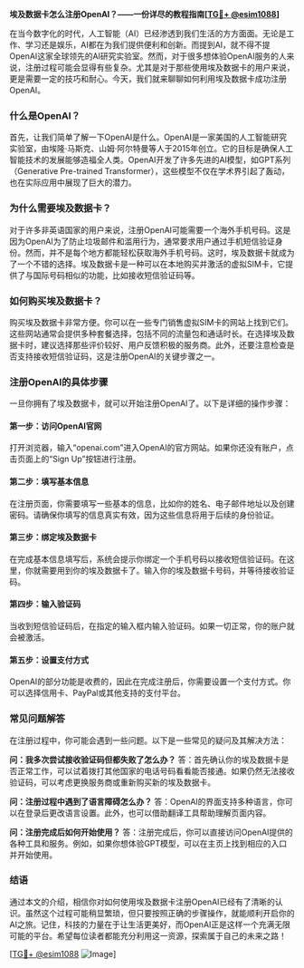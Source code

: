 **埃及数据卡怎么注册OpenAI？——一份详尽的教程指南[[TG💪+ @esim1088](https://t.me/s/esim1088)]**

在当今数字化的时代，人工智能（AI）已经渗透到我们生活的方方面面。无论是工作、学习还是娱乐，AI都在为我们提供便利和创新。而提到AI，就不得不提OpenAI这家全球领先的AI研究实验室。然而，对于很多想体验OpenAI服务的人来说，注册过程可能会显得有些复杂。尤其是对于那些使用埃及数据卡的用户来说，更是需要一定的技巧和耐心。今天，我们就来聊聊如何利用埃及数据卡成功注册OpenAI。

### 什么是OpenAI？

首先，让我们简单了解一下OpenAI是什么。OpenAI是一家美国的人工智能研究实验室，由埃隆·马斯克、山姆·阿尔特曼等人于2015年创立。它的目标是确保人工智能技术的发展能够造福全人类。OpenAI开发了许多先进的AI模型，如GPT系列（Generative Pre-trained Transformer），这些模型不仅在学术界引起了轰动，也在实际应用中展现了巨大的潜力。

### 为什么需要埃及数据卡？

对于许多非英语国家的用户来说，注册OpenAI可能需要一个海外手机号码。这是因为OpenAI为了防止垃圾邮件和滥用行为，通常要求用户通过手机短信验证身份。然而，并不是每个地方都能轻松获取海外手机号码。这时，埃及数据卡就成为了一个不错的选择。埃及数据卡是一种可以在本地购买并激活的虚拟SIM卡，它提供了与国际号码相似的功能，比如接收短信验证码等。

### 如何购买埃及数据卡？

购买埃及数据卡非常方便。你可以在一些专门销售虚拟SIM卡的网站上找到它们。这些网站通常会提供多种套餐选择，包括不同的流量包和通话时长。在选择埃及数据卡时，建议选择那些评价较好、用户反馈积极的服务商。此外，还要注意检查是否支持接收短信验证码，这是注册OpenAI的关键步骤之一。

### 注册OpenAI的具体步骤

一旦你拥有了埃及数据卡，就可以开始注册OpenAI了。以下是详细的操作步骤：

#### 第一步：访问OpenAI官网
打开浏览器，输入“openai.com”进入OpenAI的官方网站。如果你还没有账户，点击页面上的“Sign Up”按钮进行注册。

#### 第二步：填写基本信息
在注册页面，你需要填写一些基本的信息，比如你的姓名、电子邮件地址以及创建密码。请确保你填写的信息真实有效，因为这些信息将用于后续的身份验证。

#### 第三步：绑定埃及数据卡
在完成基本信息填写后，系统会提示你绑定一个手机号码以接收短信验证码。在这里，你就需要用到你的埃及数据卡了。输入你的埃及数据卡号码，并等待接收验证码。

#### 第四步：输入验证码
当收到短信验证码后，在指定的输入框内输入验证码。如果一切正常，你的账户就会被激活。

#### 第五步：设置支付方式
OpenAI的部分功能是收费的，因此在完成注册后，你需要设置一个支付方式。你可以选择信用卡、PayPal或其他支持的支付平台。

### 常见问题解答

在注册过程中，你可能会遇到一些问题。以下是一些常见的疑问及其解决方法：

**问：我多次尝试接收验证码但都失败了怎么办？**
答：首先确认你的埃及数据卡是否正常工作，可以试着拨打其他国家的电话号码看看能否接通。如果仍然无法接收验证码，可以考虑更换服务商或重新购买新的埃及数据卡。

**问：注册过程中遇到了语言障碍怎么办？**
答：OpenAI的界面支持多种语言，你可以在登录后更改语言设置。此外，也可以借助翻译工具帮助理解页面内容。

**问：注册完成后如何开始使用？**
答：注册完成后，你可以直接访问OpenAI提供的各种工具和服务。例如，如果你想体验GPT模型，可以在主页上找到相应的入口并开始使用。

### 结语

通过本文的介绍，相信你对如何使用埃及数据卡注册OpenAI已经有了清晰的认识。虽然这个过程可能稍显繁琐，但只要按照正确的步骤操作，就能顺利开启你的AI之旅。记住，科技的力量在于让生活更美好，而OpenAI正是这样一个充满无限可能的平台。希望每位读者都能充分利用这一资源，探索属于自己的未来之路！

[[TG💪+ @esim1088](https://t.me/s/esim1088) ![Image](https://i.postimg.cc/4NQfJmqS/Snipaste-2025-05-13-00-14-12.png)]